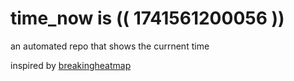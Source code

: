 # time_now is (( 1741561200056 ))

an automated repo that shows the currnent time

inspired by [breakingheatmap](https://github.com/breakingheatmap/breakingheatmap)